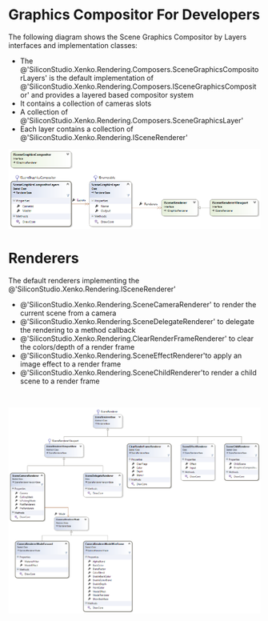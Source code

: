 # Graphics Compositor For Developers

The following diagram shows the Scene Graphics Compositor by Layers interfaces and implementation classes:

- The @'SiliconStudio.Xenko.Rendering.Composers.SceneGraphicsCompositorLayers' is the default implementation of @'SiliconStudio.Xenko.Rendering.Composers.ISceneGraphicsCompositor' and provides a layered based compositor system
- It contains a collection of cameras slots
- A collection of @'SiliconStudio.Xenko.Rendering.Composers.SceneGraphicsLayer'
- Each layer contains a collection of @'SiliconStudio.Xenko.Rendering.ISceneRenderer'

![images/graphics-compositor-for-developers-1.png](images/graphics-compositor-for-developers-1.png) 

# Renderers

The default renderers implementing the @'SiliconStudio.Xenko.Rendering.ISceneRenderer'

- @'SiliconStudio.Xenko.Rendering.SceneCameraRenderer' to render the current scene from a camera
- @'SiliconStudio.Xenko.Rendering.SceneDelegateRenderer' to delegate the rendering to a method callback
- @'SiliconStudio.Xenko.Rendering.ClearRenderFrameRenderer' to clear the colors/depth of a render frame
- @'SiliconStudio.Xenko.Rendering.SceneEffectRenderer'to apply an image effect to a render frame
- @'SiliconStudio.Xenko.Rendering.SceneChildRenderer'to render a child scene to a render frame

 

![images/graphics-compositor-for-developers-2.png](images/graphics-compositor-for-developers-2.png) 

 

